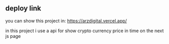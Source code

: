 ## deploy link
you can show this project in:
https://arzdigital.vercel.app/


in this project i use a api for show crypto currency price in time on the next js page

